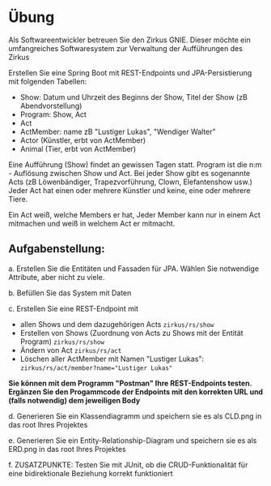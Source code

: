 # Übung

Als Softwareentwickler betreuen Sie den Zirkus GNIE. Dieser möchte ein umfangreiches Softwaresystem zur Verwaltung der Aufführungen des Zirkus

Erstellen Sie eine Spring Boot mit REST-Endpoints und JPA-Persistierung mit folgenden Tabellen:

- Show: Datum und Uhrzeit des Beginns der Show, Titel der Show (zB Abendvorstellung)
- Program: Show, Act
- Act 
- ActMember: name zB "Lustiger Lukas", "Wendiger Walter"
- Actor (Künstler, erbt von ActMember)
- Animal (Tier, erbt von ActMember)

Eine Aufführung (Show) findet an gewissen Tagen statt. 
Program ist die n:m - Auflösung zwischen Show und Act.
Bei jeder Show gibt es sogenannte Acts (zB Löwenbändiger, Trapezvorführung, Clown, Elefantenshow usw.)
Jeder Act hat einen oder mehrere Künstler und keine, eine oder mehrere Tiere.

Ein Act weiß, welche Members er hat, Jeder Member kann nur in einem Act mitmachen und weiß in welchem Act er mitmacht.

## Aufgabenstellung:

a. Erstellen Sie die Entitäten und Fassaden für JPA. Wählen Sie notwendige Attribute, aber nicht zu viele.

b. Befüllen Sie das System mit Daten

c. Erstellen Sie eine REST-Endpoint mit 

  - allen Shows und dem dazugehörigen Acts `zirkus/rs/show`
  - Erstellen von Shows (Zuordnung von Acts zu Shows mit der Entität Program) `zirkus/rs/show`
  - Ändern von Act `zirkus/rs/act`
  - Löschen aller ActMember mit Namen "Lustiger Lukas": `zirkus/rs/act/member?name="Lustiger Lukas"`
  
  
  __Sie können mit dem Programm "Postman" Ihre REST-Endpoints testen. Ergänzen Sie den Progammcode der Endpoints mit den korrekten URL und (falls notwendig) dem jeweiligen Body__
    
d. Generieren Sie ein Klassendiagramm und speichern sie es als CLD.png in das root Ihres Projektes

e. Generieren Sie ein Entity-Relationship-Diagram und speichern sie es als ERD.png in das root Ihres Projektes

f. ZUSATZPUNKTE: Testen Sie mit JUnit, ob die CRUD-Funktionalität für eine bidirektionale Beziehung korrekt funktioniert
